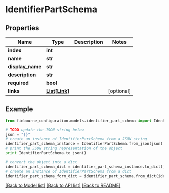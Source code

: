 # IdentifierPartSchema


## Properties
Name | Type | Description | Notes
------------ | ------------- | ------------- | -------------
**index** | **int** |  | 
**name** | **str** |  | 
**display_name** | **str** |  | 
**description** | **str** |  | 
**required** | **bool** |  | 
**links** | [**List[Link]**](Link.md) |  | [optional] 

## Example

```python
from finbourne_configuration.models.identifier_part_schema import IdentifierPartSchema

# TODO update the JSON string below
json = "{}"
# create an instance of IdentifierPartSchema from a JSON string
identifier_part_schema_instance = IdentifierPartSchema.from_json(json)
# print the JSON string representation of the object
print IdentifierPartSchema.to_json()

# convert the object into a dict
identifier_part_schema_dict = identifier_part_schema_instance.to_dict()
# create an instance of IdentifierPartSchema from a dict
identifier_part_schema_form_dict = identifier_part_schema.from_dict(identifier_part_schema_dict)
```
[[Back to Model list]](../README.md#documentation-for-models) [[Back to API list]](../README.md#documentation-for-api-endpoints) [[Back to README]](../README.md)


